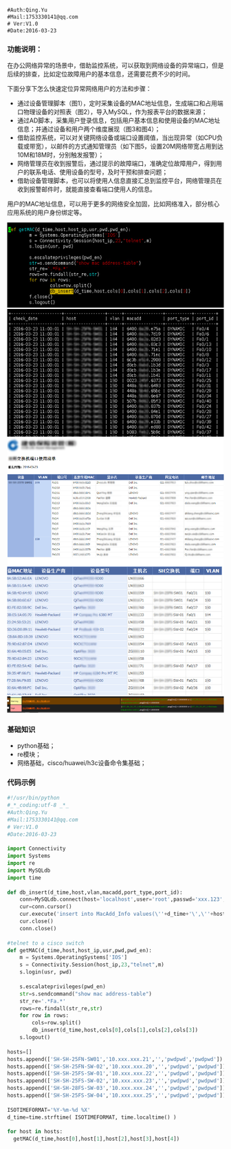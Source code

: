 ```shell
#Auth:Qing.Yu
#Mail:1753330141@qq.com
# Ver:V1.0
#Date:2016-03-23
```

### 功能说明：
在办公网络异常的场景中，借助监控系统，可以获取到网络设备的异常端口，但是后续的排查，比如定位故障用户的基本信息，还需要花费不少的时间。

下面分享下怎么快速定位异常网络用户的方法和步骤：
- 通过设备管理脚本（图1），定时采集设备的MAC地址信息，生成端口和占用端口物理设备的对照表（图2），导入MySQL，作为报表平台的数据来源；
- 通过AD脚本，采集用户登录信息，包括用户基本信息和使用设备的MAC地址信息；并通过设备和用户两个维度展现（图3和图4）；
- 借助监控系统，可以对关键网络设备或端口设置阈值，当出现异常（如CPU负载或带宽），以邮件的方式通知管理员（如下图5，设置20M网络带宽占用到达10M和18M时，分别触发报警）；
- 网络管理员在收到报警后，通过提示的故障端口，准确定位故障用户，得到用户的联系电话、使用设备的型号，及时干预和排查问题；
- 借助设备管理脚本，也可以将使用人信息直接汇总到监控平台，网络管理员在收到报警邮件时，就能直接查看端口使用人的信息。

用户的MAC地址信息，可以用于更多的网络安全加固，比如网络准入，部分核心应用系统的用户身份绑定等。

![图1](https://github.com/QingYu2017/pic/blob/master/201.jpg)
![图2](https://github.com/QingYu2017/pic/blob/master/202.jpg)
![图3](https://github.com/QingYu2017/pic/blob/master/203.jpg)
![图4](https://github.com/QingYu2017/pic/blob/master/204.jpg)
![图5](https://github.com/QingYu2017/pic/blob/master/205.jpg)

### 基础知识
- python基础；
- re模块；
- 网络基础，cisco/huawei/h3c设备命令集基础；

### 代码示例
```python
#!/usr/bin/python
#_*_coding:utf-8 _*_
#Auth:Qing.Yu
#Mail:1753330141@qq.com
# Ver:V1.0
#Date:2016-03-23

import Connectivity
import Systems 
import re
import MySQLdb
import time

def db_insert(d_time,host,vlan,macadd,port_type,port_id):
	conn=MySQLdb.connect(host='localhost',user='root',passwd='xxx.123',db='Cisco_Dev_Info',port=3306)
	cur=conn.cursor()
	cur.execute('insert into MacAdd_Info values(\''+d_time+'\',\''+host+'\',\''+vlan+'\',\''+macadd+'\',\''+port_type+'\',\''+port_id+'\')')
	cur.close()
	conn.close()
	
#telnet to a cisco switch
def getMAC(d_time,host,host_ip,usr,pwd,pwd_en):
	m = Systems.OperatingSystems['IOS']
	s = Connectivity.Session(host_ip,23,"telnet",m)
	s.login(usr, pwd)

	s.escalateprivileges(pwd_en)
	str=s.sendcommand("show mac address-table")
	str_re='.*Fa.*'
	rows=re.findall(str_re,str)
	for row in rows:
		cols=row.split()
		db_insert(d_time,host,cols[0],cols[1],cols[2],cols[3])
	s.logout()

hosts=[]
hosts.append(['SH-SH-25FN-SW01','10.xxx.xxx.21','','pwdpwd','pwdpwd'])
hosts.append(['SH-SH-25FN-SW-02','10.xxx.xxx.20','','pwdpwd','pwdpwd'])
hosts.append(['SH-SH-25FS-SW-01','10.xxx.xxx.22','','pwdpwd','pwdpwd'])
hosts.append(['SH-SH-25FS-SW-02','10.xxx.xxx.23','','pwdpwd','pwdpwd'])
hosts.append(['SH-SH-28FS-SW-03','10.xxx.xxx.24','','pwdpwd','pwdpwd'])
hosts.append(['SH-SH-25FS-SW-04','10.xxx.xxx.25','','pwdpwd','pwdpwd'])

ISOTIMEFORMAT='%Y-%m-%d %X'
d_time=time.strftime( ISOTIMEFORMAT, time.localtime() )

for host in hosts: 
  getMAC(d_time,host[0],host[1],host[2],host[3],host[4])
```
